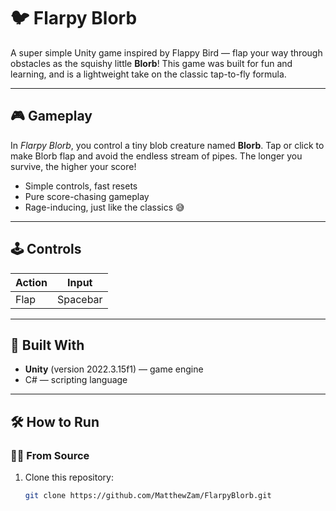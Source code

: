 # 🐦 Flarpy Blorb
A super simple Unity game inspired by Flappy Bird — flap your way through obstacles as the squishy little **Blorb**! This game was built for fun and learning, and is a lightweight take on the classic tap-to-fly formula.

---

## 🎮 Gameplay

In *Flarpy Blorb*, you control a tiny blob creature named **Blorb**. Tap or click to make Blorb flap and avoid the endless stream of pipes. The longer you survive, the higher your score!

- Simple controls, fast resets
- Pure score-chasing gameplay
- Rage-inducing, just like the classics 😅

---

## 🕹️ Controls

| Action       | Input         |
|--------------|---------------|
| Flap         | Spacebar      |

---

## 🧱 Built With

- **Unity** (version 2022.3.15f1) — game engine
- C# — scripting language

---

## 🛠️ How to Run

### 🧑‍💻 From Source
1. Clone this repository:
   ```bash
   git clone https://github.com/MatthewZam/FlarpyBlorb.git
